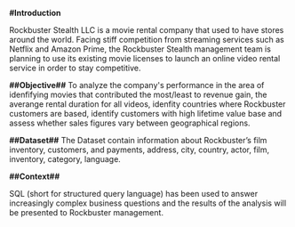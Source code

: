 **#Introduction**

Rockbuster Stealth LLC is a movie rental company that used to have stores around the world. Facing stiff competition from streaming services such as Netflix and Amazon Prime, the Rockbuster Stealth management team is planning to use its existing movie licenses to launch an online video rental service in order to stay competitive.

**##Objective##**
To analyze the company's performance in the area of idenfifying movies that contributed the most/least to revenue gain, the averange rental duration for all videos, idenfity countries where Rockbuster customers are based, identify customers with high lifetime value base and assess whether sales figures vary between geographical regions. 

**##Dataset##**
The Dataset contain information about Rockbuster’s film inventory, customers, and payments, address, city, country, actor, film, inventory, category, language. 

**##Context##** 

SQL (short for structured query language) has been used to answer increasingly complex business questions and the results of the analysis will be presented to Rockbuster management. 

